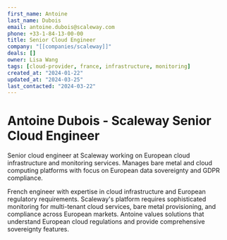 ```yaml
---
first_name: Antoine
last_name: Dubois
email: antoine.dubois@scaleway.com
phone: +33-1-84-13-00-00
title: Senior Cloud Engineer
company: "[[companies/scaleway]]"
deals: []
owner: Lisa Wang
tags: [cloud-provider, france, infrastructure, monitoring]
created_at: "2024-01-22"
updated_at: "2024-03-25"
last_contacted: "2024-03-22"
---
```


# Antoine Dubois - Scaleway Senior Cloud Engineer

Senior cloud engineer at Scaleway working on European cloud infrastructure and monitoring services. Manages bare metal and cloud computing platforms with focus on European data sovereignty and GDPR compliance.

French engineer with expertise in cloud infrastructure and European regulatory requirements. Scaleway's platform requires sophisticated monitoring for multi-tenant cloud services, bare metal provisioning, and compliance across European markets. Antoine values solutions that understand European cloud regulations and provide comprehensive sovereignty features.